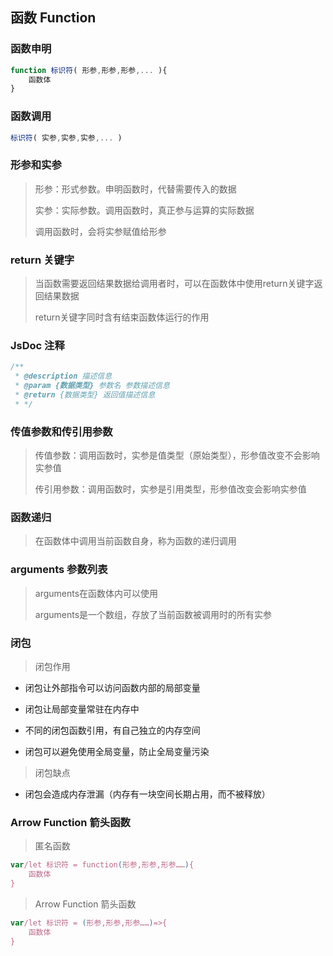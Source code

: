 ## 函数 Function



### 函数申明

```javascript
function 标识符( 形参,形参,形参,... ){
    函数体
}
```



### 函数调用

```javascript
标识符( 实参,实参,实参,... )
```



### 形参和实参

> 形参：形式参数。申明函数时，代替需要传入的数据
>
> 实参：实际参数。调用函数时，真正参与运算的实际数据
>
> 调用函数时，会将实参赋值给形参



### return 关键字

> 当函数需要返回结果数据给调用者时，可以在函数体中使用return关键字返回结果数据
>
> return关键字同时含有结束函数体运行的作用



### JsDoc 注释

```javascript
/**
 * @description 描述信息
 * @param {数据类型} 参数名 参数描述信息
 * @return {数据类型} 返回值描述信息
 * */
```



### 传值参数和传引用参数

> 传值参数：调用函数时，实参是值类型（原始类型），形参值改变不会影响实参值
>
> 传引用参数：调用函数时，实参是引用类型，形参值改变会影响实参值



### 函数递归

> 在函数体中调用当前函数自身，称为函数的递归调用



### arguments 参数列表

> arguments在函数体内可以使用
>
> arguments是一个数组，存放了当前函数被调用时的所有实参



### 闭包

> 闭包作用

+ 闭包让外部指令可以访问函数内部的局部变量

+ 闭包让局部变量常驻在内存中

+ 不同的闭包函数引用，有自己独立的内存空间

+ 闭包可以避免使用全局变量，防止全局变量污染


> 闭包缺点

+ 闭包会造成内存泄漏（内存有一块空间长期占用，而不被释放）




### Arrow Function 箭头函数

> 匿名函数

```javascript
var/let 标识符 = function(形参,形参,形参……){
    函数体
}
```



> Arrow Function 箭头函数

```javascript
var/let 标识符 = (形参,形参,形参……)=>{
    函数体
}
```




